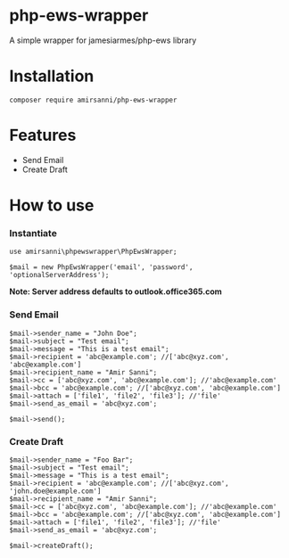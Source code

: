 # php-ews-wrapper
A simple wrapper for jamesiarmes/php-ews library


# Installation
```composer require amirsanni/php-ews-wrapper```


# Features
* Send Email
* Create Draft


# How to use
### Instantiate

```
use amirsanni\phpewswrapper\PhpEwsWrapper;

$mail = new PhpEwsWrapper('email', 'password', 'optionalServerAddress');
```

**Note: Server address defaults to outlook.office365.com**


### Send Email
```
$mail->sender_name = "John Doe";
$mail->subject = "Test email";
$mail->message = "This is a test email";
$mail->recipient = 'abc@example.com'; //['abc@xyz.com', 'abc@example.com']
$mail->recipient_name = "Amir Sanni";
$mail->cc = ['abc@xyz.com', 'abc@example.com']; //'abc@example.com'
$mail->bcc = 'abc@example.com'; //['abc@xyz.com', 'abc@example.com']
$mail->attach = ['file1', 'file2', 'file3']; //'file'
$mail->send_as_email = 'abc@xyz.com';

$mail->send();
```



### Create Draft
```
$mail->sender_name = "Foo Bar";
$mail->subject = "Test email";
$mail->message = "This is a test email";
$mail->recipient = 'abc@example.com'; //['abc@xyz.com', 'john.doe@example.com']
$mail->recipient_name = "Amir Sanni";
$mail->cc = ['abc@xyz.com', 'abc@example.com']; //'abc@example.com'
$mail->bcc = 'abc@example.com'; //['abc@xyz.com', 'abc@example.com']
$mail->attach = ['file1', 'file2', 'file3']; //'file'
$mail->send_as_email = 'abc@xyz.com';

$mail->createDraft();
```